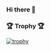 ### Hi there 👋

### 🏆 Trophy 🏆

[![trophy](https://github-profile-trophy.vercel.app/?username=thereisnotruth&column=8&theme=flat)](https://github.com/ryo-ma/github-profile-trophy)

<!--
**Thereisnotruth/Thereisnotruth** is a ✨ _special_ ✨ repository because its `README.md` (this file) appears on your GitHub profile.

Here are some ideas to get you started:

- 🔭 I’m currently working on ...
- 🌱 I’m currently learning ...
- 👯 I’m looking to collaborate on ...
- 🤔 I’m looking for help with ...
- 💬 Ask me about ...
- 📫 How to reach me: ...
- 😄 Pronouns: ...
- ⚡ Fun fact: ...
-->
